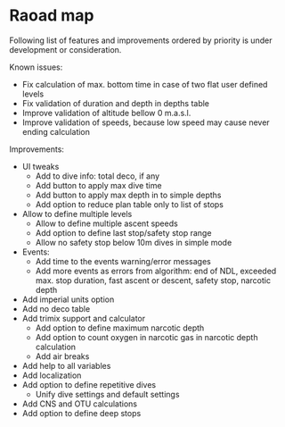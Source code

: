 # Raoad map

Following list of features and improvements ordered by priority is under development or consideration.

Known issues:

* Fix calculation of max. bottom time in case of two flat user defined levels
* Fix validation of duration and depth in depths table
* Improve validation of altitude bellow 0 m.a.s.l.
* Improve validation of speeds, because low speed may cause never ending calculation

Improvements:

* UI tweaks
  * Add to dive info: total deco, if any
  * Add button to apply max dive time
  * Add button to apply max depth in to simple depths
  * Add option to reduce plan table only to list of stops
* Allow to define multiple levels
  * Allow to define multiple ascent speeds
  * Add option to define last stop/safety stop range
  * Allow no safety stop below 10m dives in simple mode
* Events:
  * Add time to the events warning/error messages
  * Add more events as errors from algorithm: end of NDL, exceeded max. stop duration, fast ascent or descent, safety stop, narcotic depth
* Add imperial units option
* Add no deco table
* Add trimix support and calculator
  * Add option to define maximum narcotic depth
  * Add option to count oxygen in narcotic gas in narcotic depth calculation
  * Add air breaks
* Add help to all variables
* Add localization
* Add option to define repetitive dives
  * Unify dive settings and default settings
* Add CNS and OTU calculations
* Add option to define deep stops
